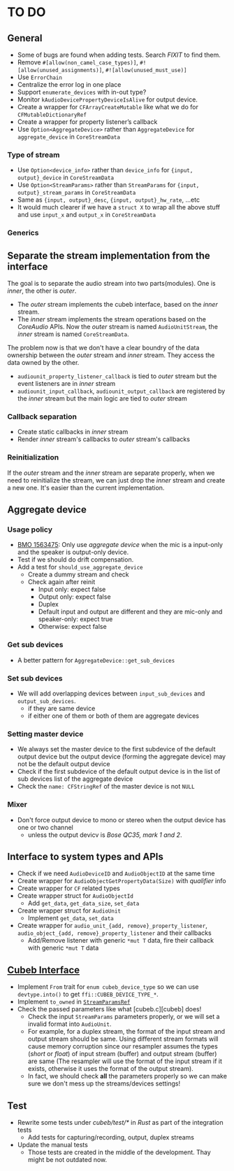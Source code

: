 # TO DO

## General

- Some of bugs are found when adding tests. Search *FIXIT* to find them.
- Remove `#[allow(non_camel_case_types)]`, `#![allow(unused_assignments)]`, `#![allow(unused_must_use)]`
- Use `ErrorChain`
- Centralize the error log in one place
- Support `enumerate_devices` with in-out type?
- Monitor `kAudioDevicePropertyDeviceIsAlive` for output device.
- Create a wrapper for `CFArrayCreateMutable` like what we do for `CFMutableDictionaryRef`
- Create a wrapper for property listener’s callback
- Use `Option<AggregateDevice>` rather than `AggregateDevice` for `aggregate_device` in `CoreStreamData`

### Type of stream

- Use `Option<device_info>` rather than `device_info` for `{input, output}_device` in `CoreStreamData`
- Use `Option<StreamParams>` rather than `StreamParams` for `{input, output}_stream_params` in `CoreStreamData`
- Same as `{input, output}_desc`, `{input, output}_hw_rate`, ...etc
- It would much clearer if we have a `struct X` to wrap all the above stuff and use `input_x` and `output_x` in `CoreStreamData`

### Generics

## Separate the stream implementation from the interface

The goal is to separate the audio stream into two parts(modules).
One is _inner_, the other is _outer_.

- The _outer_ stream implements the cubeb interface, based on the _inner_ stream.
- The _inner_ stream implements the stream operations based on the _CoreAudio_ APIs.
Now the _outer_ stream is named `AudioUnitStream`, the _inner_ stream is named `CoreStreamData`.

The problem now is that we don't have a clear boundry of the data ownership
between the _outer_ stream and _inner_ stream. They access the data owned by the other.

- `audiounit_property_listener_callback` is tied to _outer_ stream
but the event listeners are in _inner_ stream
- `audiounit_input_callback`, `audiounit_output_callback` are registered by the _inner_ stream
but the main logic are tied to _outer_ stream

### Callback separation

- Create static callbacks in _inner_ stream
- Render _inner_ stream's callbacks to _outer_ stream's callbacks

### Reinitialization

If the _outer_ stream and the _inner_ stream are separate properly,
when we need to reinitialize the stream, we can just drop the _inner_ stream
and create a new one. It's easier than the current implementation.

## Aggregate device

### Usage policy

- [BMO 1563475][bmo1563475]: Only use _aggregate device_ when the mic is a input-only and the speaker is output-only device.
- Test if we should do drift compensation.
- Add a test for `should_use_aggregate_device`
  - Create a dummy stream and check
  - Check again after reinit
    - Input only: expect false
    - Output only: expect false
    - Duplex
    - Default input and output are different and they are mic-only and speaker-only: expect true
    - Otherwise: expect false

[bmo1563475]: https://bugzilla.mozilla.org/show_bug.cgi?id=1563475#c4

### Get sub devices

- A better pattern for `AggregateDevice::get_sub_devices`

### Set sub devices

- We will add overlapping devices between `input_sub_devices` and `output_sub_devices`.
  - if they are same device
  - if either one of them or both of them are aggregate devices

### Setting master device

- We always set the master device to the first subdevice of the default output device
  but the output device (forming the aggregate device) may not be the default output device
- Check if the first subdevice of the default output device is in the list of
  sub devices list of the aggregate device
- Check the `name: CFStringRef` of the master device is not `NULL`

### Mixer

- Don't force output device to mono or stereo when the output device has one or two channel
  - unless the output devicv is _Bose QC35, mark 1 and 2_.

## Interface to system types and APIs

- Check if we need `AudioDeviceID` and `AudioObjectID` at the same time
- Create wrapper for `AudioObjectGetPropertyData(Size)` with _qualifier_ info
- Create wrapper for `CF` related types
- Create wrapper struct for `AudioObjectId`
  - Add `get_data`, `get_data_size`, `set_data`
- Create wrapper struct for `AudioUnit`
  - Implement `get_data`, `set_data`
- Create wrapper for `audio_unit_{add, remove}_property_listener`, `audio_object_{add, remove}_property_listener` and their callbacks
  - Add/Remove listener with generic `*mut T` data, fire their callback with generic `*mut T` data

## [Cubeb Interface][cubeb-rs]

- Implement `From` trait for `enum cubeb_device_type` so we can use `devtype.into()` to get `ffi::CUBEB_DEVICE_TYPE_*`.
- Implement `to_owned` in [`StreamParamsRef`][cubeb-rs-stmparamsref]
- Check the passed parameters like what [cubeb.c][cubeb] does!
  - Check the input `StreamParams` parameters properly, or we will set a invalid format into `AudioUnit`.
  - For example, for a duplex stream, the format of the input stream and output stream should be same.
      Using different stream formats will cause memory corruption
      since our resampler assumes the types (_short_ or _float_) of input stream (buffer) and output stream (buffer) are same
      (The resampler will use the format of the input stream if it exists, otherwise it uses the format of the output stream).
  - In fact, we should check **all** the parameters properly so we can make sure we don't mess up the streams/devices settings!

[cubeb-rs]: https://github.com/djg/cubeb-rs "cubeb-rs"
[cubeb-rs-stmparamsref]: https://github.com/djg/cubeb-rs/blob/78ed9459b8ac2ca50ea37bb72f8a06847eb8d379/cubeb-core/src/stream.rs#L61 "StreamParamsRef"

## Test

- Rewrite some tests under _cubeb/test/*_ in _Rust_ as part of the integration tests
  - Add tests for capturing/recording, output, duplex streams
- Update the manual tests
  - Those tests are created in the middle of the development. Thay might be not outdated now.
